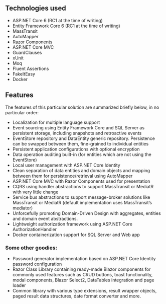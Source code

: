 ## Technologies used
- ASP.NET Core 6 (RC1 at the time of writing)
- Entity Framework Core 6 (RC1 at the time of writing)
- MassTransit
- AutoMapper
- Razor Components
- ASP.NET Core MVC
- GuardClauses
- xUnit
- Moq
- Fluent Assertions
- FakeItEasy
- Docker

## Features
The features of this particular solution are summarized briefly below, in no particular order:

- Localization for multiple language support
- Event sourcing using Entity Framework Core and SQL Server as persistent storage, including snapshots and retroactive events
- EventStore repository and DataEntity generic repository. Persistence can be swapped between them, fine-grained to individual entities
- Persistent application configurations with optional encryption
- Data operation auditing built-in (for entities which are not using the EventStore)
- Local user management with ASP.NET Core Identity
- Clean separation of data entities and domain objects and mapping between them for persistence/retrieval using AutoMapper
- ASP.NET Core MVC with Razor Components used for presentation
- CQRS using handler abstractions to support MassTransit or MediatR with very little change
- Service bus abstractions to support message-broker solutions like MassTransit or MediatR (default implementation uses MassTransit’s mediator)
- Unforcefully promoting Domain-Driven Design with aggregates, entities and domain event abstractions.
- Lightweight authorization framework using ASP.NET Core AuthorizationHandler
- Docker containerization support for SQL Server and Web app

### Some other goodies:
- Password generator implementation based on ASP.NET Core Identity password configuration
- Razor Class Library containing ready-made Blazor components for commonly used features such as CRUD buttons, toast functionality, modal components, Blazor Select2, DataTables integration and page loader
- Common library with various type extensions, result wrapper objects, paged result data structures, date format converter and more.
